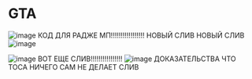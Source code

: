 # GTA

![image](https://github.com/user-attachments/assets/63e317aa-1522-4ef8-9ebf-12d63b29b765)
КОД ДЛЯ РАДЖЕ МП!!!!!!!!!!!!!!!!!
НОВЫЙ СЛИВ НОВЫЙ СЛИВ ![image](https://github.com/user-attachments/assets/e19b02b2-d5aa-4690-b443-2332140a8270)

![image](https://github.com/user-attachments/assets/40c3e9c1-7132-41af-9887-ae3528d5e728)
ВОТ ЕЩЕ СЛИВ!!!!!!!!!!!!!!!!
![image](https://github.com/user-attachments/assets/865c2869-97fa-46c2-9cd2-7a96f6f916dc)
ДОКАЗАТЕЛЬСТВА ЧТО ТОСА НИЧЕГО САМ НЕ ДЕЛАЕТ СЛИВ

